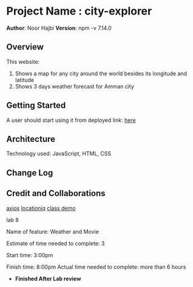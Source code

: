# Project Name : city-explorer
**Author**: Noor Hajbi
**Version**: npm -v
7.14.0
## Overview
This website:
1. Shows a map for any city around the world besides its longitude and latitude
2. Shows 3 days weather forecast for Amman city 
## Getting Started
A user should start using it from deployed link: 
[here](https://city-noor.netlify.app/)

## Architecture
Technology used:
JavaScript, HTML, CSS
<!-- Provide a detailed description of the application design. What technologies (languages, libraries, etc) you're using, and any other relevant design information. -->

## Change Log
<!--:

01-01-2001 4:59pm - Application now has a fully-functional express server, with a GET route for the location resource. -->

## Credit and Collaborations
[axios](https://www.npmjs.com/package/axios)
[locationiq](https://locationiq.com/docs#search-forward-geocoding)
[class demo](https://github.com/LTUC/amman-301d20-react/tree/master/class-07/demo)

lab 8 

Name of feature: Weather and Movie

Estimate of time needed to complete: 3

Start time: 3:00pm

Finish time: 8:00pm 
Actual time needed to complete: more than 6 hours

- **Finished After Lab review**